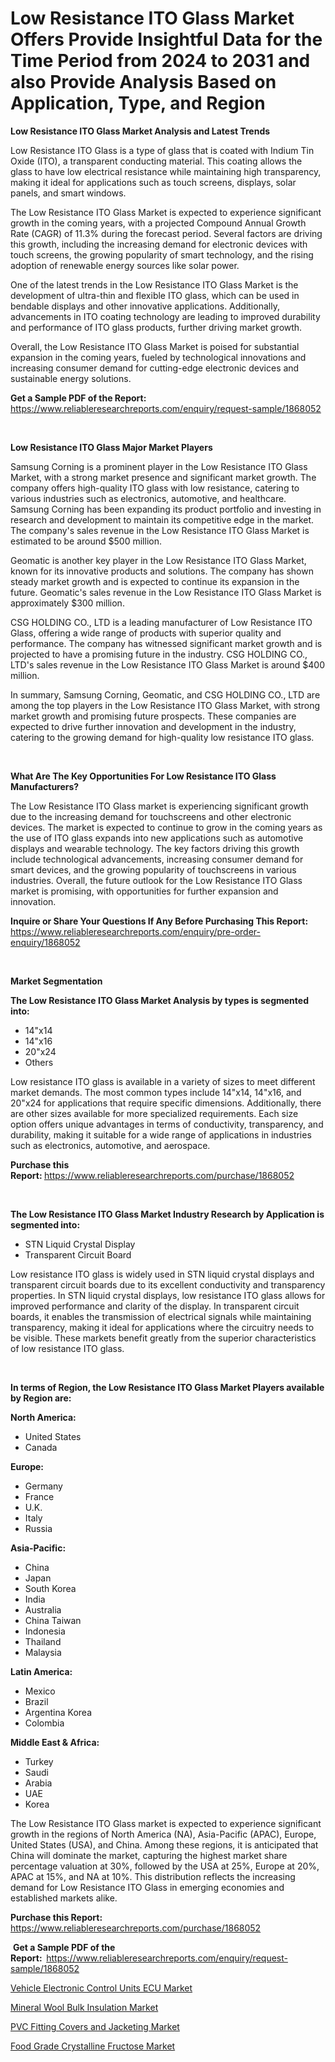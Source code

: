 <p><h1>Low Resistance ITO Glass Market Offers Provide Insightful Data for the Time Period from 2024 to 2031 and also Provide Analysis Based on Application, Type, and Region</h1></p><p><strong>Low Resistance ITO Glass Market Analysis and Latest Trends</strong></p>
<p><p>Low Resistance ITO Glass is a type of glass that is coated with Indium Tin Oxide (ITO), a transparent conducting material. This coating allows the glass to have low electrical resistance while maintaining high transparency, making it ideal for applications such as touch screens, displays, solar panels, and smart windows.</p><p>The Low Resistance ITO Glass Market is expected to experience significant growth in the coming years, with a projected Compound Annual Growth Rate (CAGR) of 11.3% during the forecast period. Several factors are driving this growth, including the increasing demand for electronic devices with touch screens, the growing popularity of smart technology, and the rising adoption of renewable energy sources like solar power.</p><p>One of the latest trends in the Low Resistance ITO Glass Market is the development of ultra-thin and flexible ITO glass, which can be used in bendable displays and other innovative applications. Additionally, advancements in ITO coating technology are leading to improved durability and performance of ITO glass products, further driving market growth.</p><p>Overall, the Low Resistance ITO Glass Market is poised for substantial expansion in the coming years, fueled by technological innovations and increasing consumer demand for cutting-edge electronic devices and sustainable energy solutions.</p></p>
<p><strong>Get a Sample PDF of the Report:&nbsp;</strong> <a href="https://www.reliableresearchreports.com/enquiry/request-sample/1868052">https://www.reliableresearchreports.com/enquiry/request-sample/1868052</a></p>
<p>&nbsp;</p>
<p><strong>Low Resistance ITO Glass Major Market Players</strong></p>
<p><p>Samsung Corning is a prominent player in the Low Resistance ITO Glass Market, with a strong market presence and significant market growth. The company offers high-quality ITO glass with low resistance, catering to various industries such as electronics, automotive, and healthcare. Samsung Corning has been expanding its product portfolio and investing in research and development to maintain its competitive edge in the market. The company's sales revenue in the Low Resistance ITO Glass Market is estimated to be around $500 million.</p><p>Geomatic is another key player in the Low Resistance ITO Glass Market, known for its innovative products and solutions. The company has shown steady market growth and is expected to continue its expansion in the future. Geomatic's sales revenue in the Low Resistance ITO Glass Market is approximately $300 million.</p><p>CSG HOLDING CO., LTD is a leading manufacturer of Low Resistance ITO Glass, offering a wide range of products with superior quality and performance. The company has witnessed significant market growth and is projected to have a promising future in the industry. CSG HOLDING CO., LTD's sales revenue in the Low Resistance ITO Glass Market is around $400 million.</p><p>In summary, Samsung Corning, Geomatic, and CSG HOLDING CO., LTD are among the top players in the Low Resistance ITO Glass Market, with strong market growth and promising future prospects. These companies are expected to drive further innovation and development in the industry, catering to the growing demand for high-quality low resistance ITO glass.</p></p>
<p>&nbsp;</p>
<p><strong>What Are The Key Opportunities For Low Resistance ITO Glass Manufacturers?</strong></p>
<p><p>The Low Resistance ITO Glass market is experiencing significant growth due to the increasing demand for touchscreens and other electronic devices. The market is expected to continue to grow in the coming years as the use of ITO glass expands into new applications such as automotive displays and wearable technology. The key factors driving this growth include technological advancements, increasing consumer demand for smart devices, and the growing popularity of touchscreens in various industries. Overall, the future outlook for the Low Resistance ITO Glass market is promising, with opportunities for further expansion and innovation.</p></p>
<p><strong>Inquire or Share Your Questions If Any Before Purchasing This Report:</strong> <a href="https://www.reliableresearchreports.com/enquiry/pre-order-enquiry/1868052">https://www.reliableresearchreports.com/enquiry/pre-order-enquiry/1868052</a></p>
<p>&nbsp;</p>
<p><strong>Market Segmentation</strong></p>
<p><strong>The Low Resistance ITO Glass Market Analysis by types is segmented into:</strong></p>
<p><ul><li>14"x14</li><li>14"x16</li><li>20"x24</li><li>Others</li></ul></p>
<p><p>Low resistance ITO glass is available in a variety of sizes to meet different market demands. The most common types include 14"x14, 14"x16, and 20"x24 for applications that require specific dimensions. Additionally, there are other sizes available for more specialized requirements. Each size option offers unique advantages in terms of conductivity, transparency, and durability, making it suitable for a wide range of applications in industries such as electronics, automotive, and aerospace.</p></p>
<p><strong>Purchase this Report:&nbsp;</strong><a href="https://www.reliableresearchreports.com/purchase/1868052">https://www.reliableresearchreports.com/purchase/1868052</a></p>
<p>&nbsp;</p>
<p><strong>The Low Resistance ITO Glass Market Industry Research by Application is segmented into:</strong></p>
<p><ul><li>STN Liquid Crystal Display</li><li>Transparent Circuit Board</li></ul></p>
<p><p>Low resistance ITO glass is widely used in STN liquid crystal displays and transparent circuit boards due to its excellent conductivity and transparency properties. In STN liquid crystal displays, low resistance ITO glass allows for improved performance and clarity of the display. In transparent circuit boards, it enables the transmission of electrical signals while maintaining transparency, making it ideal for applications where the circuitry needs to be visible. These markets benefit greatly from the superior characteristics of low resistance ITO glass.</p></p>
<p>&nbsp;</p>
<p><strong>In terms of Region, the Low Resistance ITO Glass Market Players available by Region are:</strong></p>
<p>
    <p> <strong> North America: </strong>
        <ul>
            <li>United States</li>
            <li>Canada</li>
        </ul>
        </p> 
    <p> <strong> Europe: </strong>
        <ul>
            <li>Germany</li>
            <li>France</li>
            <li>U.K.</li>
            <li>Italy</li>
            <li>Russia</li>
        </ul>
        </p> 
    <p> <strong> Asia-Pacific: </strong>
        <ul>
            <li>China</li>
            <li>Japan</li>
            <li>South Korea</li>
            <li>India</li>
            <li>Australia</li>
            <li>China Taiwan</li>
            <li>Indonesia</li>
            <li>Thailand</li>
            <li>Malaysia</li>
        </ul>
        </p> 
    <p> <strong> Latin America: </strong>
        <ul>
            <li>Mexico</li>
            <li>Brazil</li>
            <li>Argentina Korea</li>
            <li>Colombia</li>
        </ul>
        </p> 
    <p> <strong> Middle East & Africa: </strong>
        <ul>
            <li>Turkey</li>
            <li>Saudi</li>
            <li>Arabia</li>
            <li>UAE</li>
            <li>Korea</li>
        </ul>
    </p>
    </p>
<p><p>The Low Resistance ITO Glass market is expected to experience significant growth in the regions of North America (NA), Asia-Pacific (APAC), Europe, United States (USA), and China. Among these regions, it is anticipated that China will dominate the market, capturing the highest market share percentage valuation at 30%, followed by the USA at 25%, Europe at 20%, APAC at 15%, and NA at 10%. This distribution reflects the increasing demand for Low Resistance ITO Glass in emerging economies and established markets alike.</p></p>
<p><strong>Purchase this Report: </strong><a href="https://www.reliableresearchreports.com/purchase/1868052">https://www.reliableresearchreports.com/purchase/1868052</a></p>
<p>&nbsp;<strong>Get a Sample PDF of the Report:&nbsp;&nbsp;</strong><a href="https://www.reliableresearchreports.com/enquiry/request-sample/1868052">https://www.reliableresearchreports.com/enquiry/request-sample/1868052</a></p>
<p><strong></strong></p>
<p><p><a href="https://three-jumbo-f6d.notion.site/Vehicle-Electronic-Control-Units-ECU-Market-Offers-Provide-Insightful-Data-for-the-Time-Period-from--060e3860d79f42c4a03b6329b0842af0">Vehicle Electronic Control Units ECU Market</a></p><p><a href="https://github.com/bobicer/Market-Research-Report-List-2/blob/main/mineral-wool-bulk-insulation-market.md">Mineral Wool Bulk Insulation Market</a></p><p><a href="https://github.com/timeliteaut/Market-Research-Report-List-1/blob/main/pvc-fitting-covers-and-jacketing-market.md">PVC Fitting Covers and Jacketing Market</a></p><p><a href="https://view.publitas.com/reportprime-1/food-grade-crystalline-fructose-market-research-report-the-key-to-successful-business-strategy-forecasted-for-period-from-2024-2031/">Food Grade Crystalline Fructose Market</a></p></p>